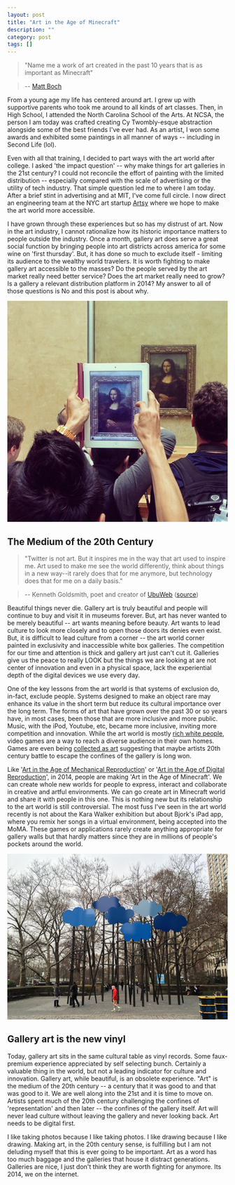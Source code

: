 ```yaml
---
layout: post
title: "Art in the Age of Minecraft"
description: ""
category: post
tags: []
---
```


> "Name me a work of art created in the past 10 years that is as important as Minecraft"

> -- [Matt Boch](https://twitter.com/mattboch)

From a young age my life has centered around art. I grew up with supportive parents who took me around to all kinds of art classes. Then, in High School, I attended the North Carolina School of the Arts. At NCSA, the person I am today was crafted creating Cy Twombly-esque abstraction alongside some of the best friends I've ever had. As an artist, I won some awards and exhibited some paintings in all manner of ways -- including in Second Life (lol).

Even with all that training, I decided to part ways with the art world after college. I asked 'the impact question' -- why make things for art galleries in the 21st century? I could not reconcile the effort of painting with the limited distribution -- especially compared with the scale of advertising or the utility of tech industry. That simple question led me to where I am today. After a brief stint in advertising and at MIT, I've come full circle. I now direct an engineering team at the NYC art startup [Artsy](https://artsy.net) where we hope to make the art world more accessible.

I have grown through these experiences but so has my distrust of art. Now in the art industry, I cannot rationalize how its historic importance matters to people outside the industry. Once a month, gallery art does serve a great social function by bringing people into art districts across america for some wine on 'first thursday'. But, it has done so much to exclude itself - limiting its audience to the wealthy world travelers. It is worth fighting to make gallery art accessible to the masses? Do the people served by the art market really need better service? Does the art market really need to grow? Is a gallery a relevant distribution platform in 2014? My answer to all of those questions is No and this post is about why.

![Photographing Mona Lisa with an iPad](/assets/images/00c66838163911e3b72422000aa821e3_7.jpg)


## The Medium of the 20th Century

> "Twitter is not art. But it inspires me in the way that art used to inspire me. Art used to make me see the world differently, think about things in a new way--it rarely does that for me anymore, but technology does that for me on a daily basis."

> -- Kenneth Goldsmith, poet and creator of [UbuWeb](http://www.ubuweb.com/) ([source](http://logger.believermag.com/post/94823807774/what-would-twitter-do))

Beautiful things never die. Gallery art is truly beautiful and people will continue to buy and visit it in museums forever. But, art has never wanted to be merely beautiful -- art wants meaning before beauty. Art wants to lead culture to look more closely and to open those doors its denies even exist. But, it is difficult to lead culture from a corner -- the art world corner painted in exclusivity and inaccessible white box galleries. The competition for our time and attention is thick and gallery art just can't cut it. Galleries give us the peace to really LOOK but the things we are looking at are not center of innovation and even in a physical space, lack the experiential depth of the digital devices we use every day.

One of the key lessons from the art world is that systems of exclusion do, in-fact, exclude people. Systems designed to make an object rare may enhance its value in the short term but reduce its cultural importance over the long term. The forms of art that have grown over the past 30 or so years have, in most cases, been those that are more inclusive and more public. Music, with the iPod, Youtube, etc, became more inclusive, inviting more competition and innovation. While the art world is mostly [rich white people](https://twitter.com/jerrysaltz/status/466041865100210178), video games are a way to reach a diverse audience in their own homes. Games are even being [collected as art](http://www.theverge.com/2013/12/18/5222932/smithsonian-adds-flower-halo-2600-to-permanent-collection) suggesting that maybe artists 20th century battle to escape the confines of the gallery is long won.

Like '[Art in the Age of Mechanical Reproduction](https://www.marxists.org/reference/subject/philosophy/works/ge/benjamin.htm)' or '[Art in the Age of Digital Reproduction](http://classes.dma.ucla.edu/Fall07/9-1/pdfs/week3/Work_of_Art.pdf)', in 2014, people are making 'Art in the Age of Minecraft'. We can create whole new worlds for people to express, interact and collaborate in creative and artful environments. We can go create art in Minecraft world and share it with people in this one. This is nothing new but its relationship to the art world is still controversial. The most fuss I've seen in the art world recently is not about the Kara Walker exhibition but about Bjork's iPad app, where you remix her songs in a virtual environment, being accepted into the MoMA. These games or applications rarely create anything appropriate for gallery walls but that hardly matters since they are in millions of people's pockets around the world.

![Olaf Bruning's 'Clouds'](/assets/images/IMG_0796.jpg)

## Gallery art is the new vinyl

Today, gallery art sits in the same cultural table as vinyl records. Some faux-premium experience appreciated by self selecting bunch. Certainly a valuable thing in the world, but not a leading indicator for culture and innovation. Gallery art, while beautiful, is an obsolete experience. "Art" is the medium of the 20th century -- a century that it was good to and that was good to it. We are well along into the 21st and it is time to move on. Artists spent much of the 20th century challenging the confines of 'representation' and then later -- the confines of the gallery itself. Art will never lead culture without leaving the gallery and never looking back. Art needs to be digital first.

I like taking photos because I like taking photos. I like drawing because I like drawing. Making art, in the 20th century sense, is fulfilling but I am not deluding myself that this is ever going to be important. Art as a word has too much baggage and the galleries that house it distract generations. Galleries are nice, I just don't think they are worth fighting for anymore. Its 2014, we on the internet.
